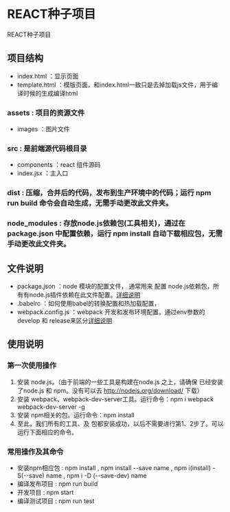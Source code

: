 # REACT种子项目
REACT种子项目


## 项目结构
>
* index.html ：显示页面
* template.html ：模版页面，和index.html一致只是去掉加载js文件，用于编译时候的生成编译html
>
### assets : 项目的资源文件
* images ：图片文件
>

### src : 是前端源代码根目录
* components ：react 组件源码
* index.jsx ：主入口
>
### dist : 压缩，合并后的代码，发布到生产环境中的代码；运行 npm run build 命令会自动生成，无需手动更改此文件夹。

>
### node_modules : 存放node.js依赖包(工具相关)，通过在 package.json 中配置依赖，运行 npm install 自动下载相应包，无需手动更改此文件夹。



## 文件说明
>
* package.json ：node 模块的配置文件， 通常用来 配置 node.js依赖包，所有有node.js插件依赖在此文件配置。[详细说明](https://docs.npmjs.com/files/package.json)
* .babelrc ：如何使用babel的转换配置和热加载配置，
* webpack.config.js  ：webpack 开发和发布环境配置。通过env参数的develop 和 release来区分[详细说明](http://webpack.github.io/docs/configuration.html)



## 使用说明
>
### 第一次使用操作
1. 安装 node.js。（由于前端的一些工具是构建在node.js 之上，请确保 已经安装了node.js 和 npm。没有可以去 <http://nodejs.org/download/> 下载）
2. 安装 webpack、webpack-dev-server工具。运行命令：npm i webpack webpack-dev-server -g 
3. 安装 npm相关的包。运行命令：npm install
4. 至此，我们所有的工具、及 包都安装成功，以后不需要进行第1、2步了。可以运行下面相应的命令。

>
### 常用操作及其命令
* 安装npm相应包 : npm install , npm install --save name , npm i(install) -S(--save) name ,  npm i -D (--save-dev) name 
* 编译发布项目 : npm run build
* 开发项目 : npm start
* 编译测试项目 : npm run test




